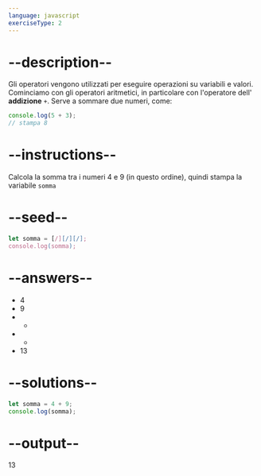 ```yaml
---
language: javascript
exerciseType: 2
---
```


# --description--

Gli operatori vengono utilizzati per eseguire operazioni su variabili e valori.
Cominciamo con gli operatori aritmetici, in particolare con l'operatore dell' **addizione** `+`.
Serve a sommare due numeri, come:
```javascript
console.log(5 + 3);
// stampa 8
```

# --instructions--

Calcola la somma tra i numeri 4 e 9 (in questo ordine), quindi stampa la variabile `somma`

# --seed--

```javascript
let somma = [/][/][/];
console.log(somma);
```

# --answers--

- 4
- 9
-  + 
-  * 
- 13

# --solutions--

```javascript
let somma = 4 + 9;
console.log(somma);
```

# --output--

13
